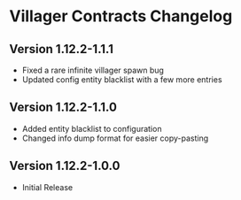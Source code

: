 # Villager Contracts Changelog

## Version 1.12.2-1.1.1
- Fixed a rare infinite villager spawn bug
- Updated config entity blacklist with a few more entries


## Version 1.12.2-1.1.0
- Added entity blacklist to configuration
- Changed info dump format for easier copy-pasting


## Version 1.12.2-1.0.0
- Initial Release